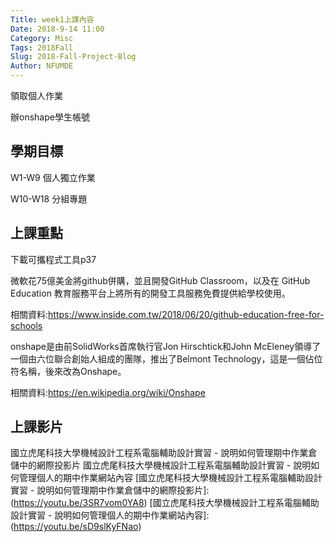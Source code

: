 ```yaml
---
Title: week1上課內容
Date: 2018-9-14 11:00
Category: Misc
Tags: 2018Fall
Slug: 2018-Fall-Project-Blog
Author: NFUMDE
---
```


領取個人作業

辦onshape學生帳號

<!-- PELICAN_END_SUMMARY -->

學期目標
----
W1-W9  個人獨立作業

W10-W18 分組專題

上課重點
----
下載可攜程式工具p37

微軟花75億美金將github併購，並且開發GitHub Classroom，以及在 GitHub Education 教育服務平台上將所有的開發工具服務免費提供給學校使用。

相關資料:https://www.inside.com.tw/2018/06/20/github-education-free-for-schools

onshape是由前SolidWorks首席執行官Jon Hirschtick和John McEleney領導了一個由六位聯合創始人組成的團隊，推出了Belmont Technology，這是一個佔位符名稱，後來改為Onshape。

相關資料:https://en.wikipedia.org/wiki/Onshape



[p37]:(http://mde.tw/cadp2018/content/index.html)
[ GitHub Education]:(https://education.github.com/)
[GitHub Classroom]:(https://classroom.github.com/)

上課影片
----
國立虎尾科技大學機械設計工程系電腦輔助設計實習 - 說明如何管理期中作業倉儲中的網際投影片
國立虎尾科技大學機械設計工程系電腦輔助設計實習 - 說明如何管理個人的期中作業網站內容
[國立虎尾科技大學機械設計工程系電腦輔助設計實習 - 說明如何管理期中作業倉儲中的網際投影片]:(https://youtu.be/3SR7vom0YA8)
[國立虎尾科技大學機械設計工程系電腦輔助設計實習 - 說明如何管理個人的期中作業網站內容]:(https://youtu.be/sD9slKyFNao)
